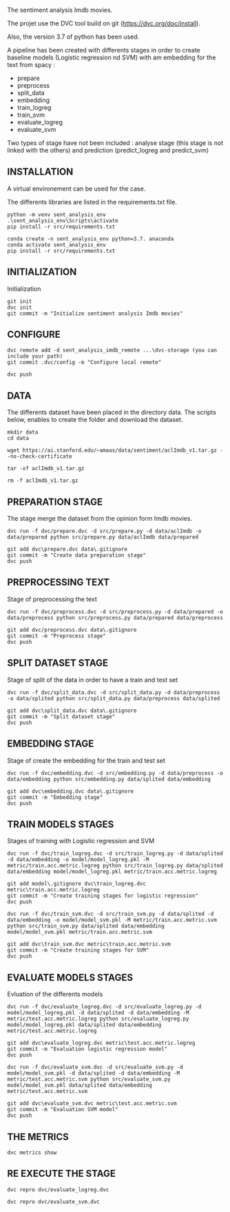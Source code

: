 The sentiment analysis Imdb movies.

The projet use the DVC tool build on git (https://dvc.org/doc/install).

Also, the version 3.7 of python has been used.

A pipeline has been created with differents stages in order to create baseline models (Logistic regression nd SVM) with am embedding for the text from spacy : 

- prepare
- preprocess
- split_data
- embedding
- train_logreg
- train_svm 
- evaluate_logreg
- evaluate_svm

Two types of stage have not been included : analyse stage (this stage is not linked with the others) and prediction (predict_logreg and predict_svm)

## INSTALLATION

A virtual environement can be used for the case. 

The differents libraries are listed in the requirements.txt file.

```console
python -m venv sent_analysis_env
.\sent_analysis_env\Scripts\activate
pip install -r src/requirements.txt
```

```console
conda create -n sent_analysis_env python=3.7. anaconda
conda activate sent_analysis_env
pip install -r src/requirements.txt
```

## INITIALIZATION

Initialization 

```console
git init 
dvc init 
git commit -m "Initialize sentiment analysis Imdb movies"
```

## CONFIGURE

```console
dvc remote add -d sent_analysis_imdb_remote ...\dvc-storage (you can include your path)
git commit .dvc/config -m "Configure local remote"

dvc push
```	

## DATA

The differents dataset have been placed in the directory data. The scripts below, enables to create the folder and download the dataset.

```console
mkdir data
cd data

wget https://ai.stanford.edu/~amaas/data/sentiment/aclImdb_v1.tar.gz --no-check-certificate

tar -xf aclImdb_v1.tar.gz

rm -f aclImdb_v1.tar.gz
```

## PREPARATION STAGE 

The stage merge the dataset from the opinion form Imdb movies.

```console
dvc run -f dvc/prepare.dvc -d src/prepare.py -d data/aclImdb -o data/prepared python src/prepare.py data/aclImdb data/prepared

git add dvc\prepare.dvc data\.gitignore
git commit -m "Create data preparation stage"
dvc push
```		

## PREPROCESSING TEXT

Stage of preprocessing the text
	
```console
dvc run -f dvc/preprocess.dvc -d src/preprocess.py -d data/prepared -o data/preprocess python src/preprocess.py data/prepared data/preprocess
	  
git add dvc/preprocess.dvc data\.gitignore
git commit -m "Preprocess stage"
dvc push
```

## SPLIT DATASET STAGE

Stage of split of the data in order to have a train and test set
	
```console
dvc run -f dvc/split_data.dvc -d src/split_data.py -d data/preprocess -o data/splited python src/split_data.py data/preprocess data/splited
	  
git add dvc\split_data.dvc data\.gitignore
git commit -m "Split dataset stage"
dvc push
```

## EMBEDDING STAGE

Stage of create the embedding for the train and test set
	
```console
dvc run -f dvc/embedding.dvc -d src/embedding.py -d data/preprocess -o data/embedding python src/embedding.py data/splited data/embedding
	  
git add dvc\embedding.dvc data\.gitignore
git commit -m "Embedding stage"
dvc push
```

## TRAIN MODELS STAGES

Stages of training with Logistic regression and SVM

```console			
dvc run -f dvc/train_logreg.dvc -d src/train_logreg.py -d data/splited -d data/embedding -o model/model_logreg.pkl -M metric/train.acc.metric.logreg python src/train_logreg.py data/splited data/embedding model/model_logreg.pkl metric/train.acc.metric.logreg

git add model\.gitignore dvc\train_logreg.dvc metric\train.acc.metric.logreg
git commit -m "Create training stages for logistic regression"
dvc push
```

```console			
dvc run -f dvc/train_svm.dvc -d src/train_svm.py -d data/splited -d data/embedding -o model/model_svm.pkl -M metric/train.acc.metric.svm python src/train_svm.py data/splited data/embedding model/model_svm.pkl metric/train.acc.metric.svm

git add dvc\train_svm.dvc metric\train.acc.metric.svm
git commit -m "Create training stages for SVM"
dvc push
```
					
## EVALUATE MODELS  STAGES

Evluation of the differents models 

```console		  
dvc run -f dvc/evaluate_logreg.dvc -d src/evaluate_logreg.py -d model/model_logreg.pkl -d data/splited -d data/embedding -M metric/test.acc.metric.logreg python src/evaluate_logreg.py model/model_logreg.pkl data/splited data/embedding metric/test.acc.metric.logreg
	
git add dvc\evaluate_logreg.dvc metric\test.acc.metric.logreg
git commit -m "Evaluation logistic regression model"
dvc push
```

```console		  
dvc run -f dvc/evaluate_svm.dvc -d src/evaluate_svm.py -d model/model_svm.pkl -d data/splited -d data/embedding -M metric/test.acc.metric.svm python src/evaluate_svm.py model/model_svm.pkl data/splited data/embedding metric/test.acc.metric.svm
	
git add dvc\evaluate_svm.dvc metric\test.acc.metric.svm
git commit -m "Evaluation SVM model"
dvc push
```

## THE METRICS
  
```console	
dvc metrics show
```

## RE EXECUTE THE STAGE 

```console
dvc repro dvc/evaluate_logreg.dvc

dvc repro dvc/evaluate_svm.dvc
```
